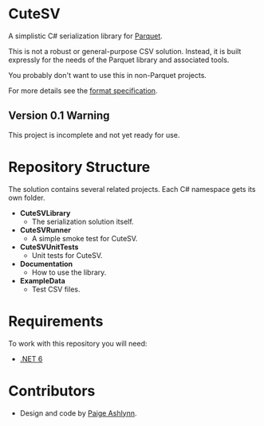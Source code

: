 # CuteSV
A simplistic C# serialization library for [Parquet](https://github.com/mxashlynn/Parquet).

This is not a robust or general-purpose CSV solution.
Instead, it is built expressly for the needs of the Parquet library and associated tools.

You probably don't want to use this in non-Parquet projects.

For more details see the [format specification](https://github.com/mxashlynn/CuteSV/blob/main/Documentation/SPEC.md).


## Version 0.1 Warning
This project is incomplete and not yet ready for use.

# Repository Structure

The solution contains several related projects.
Each C# namespace gets its own folder.

- **CuteSVLibrary**
    - The serialization solution itself.
- **CuteSVRunner**
    - A simple smoke test for CuteSV.
- **CuteSVUnitTests**
    - Unit tests for CuteSV.
- **Documentation**
    - How to use the library.
- **ExampleData**
    - Test CSV files.

# Requirements

To work with this repository you will need:

- [.NET 6](https://dotnet.microsoft.com/download/dotnet/6.0)

# Contributors
- Design and code by [Paige Ashlynn](https://github.com/mxashlynn/).
